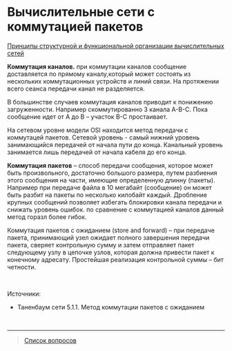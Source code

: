 # Вычислительные сети с коммутацией пакетов

[Принципы структурной и функциональной организации вычислительных сетей](27.Принципы_структурной_и_функциональной_организации_вычислительных_сетей.md)

**Коммутация каналов.** при коммутации каналов сообщение доставляется по прямому каналу,который может состоять из нескольких коммутационных устройств и линий связи. На протяжении всего сеанса передачи канал не разделяется. 
<!-- Этот способ хорош если например клиенту требуется выделенная линия связи с гарантированной пропускной способностью.  -->
В большинстве случаев коммутация каналов приводит к понижению загруженности. Например скоммутированно 3 канала A-B-C. Пока сообщение идет от A до B – участок B-С простаивает.

На сетевом уровне модели OSI находится метод передачи с коммутацей пакетов. Сетевой уровень - самый нижний уровень занимающийся передачей от начала пути до конца. Канальный уровень занимается лишь передачей от начала кабеля до его конца.

**Коммутация пакетов** – способ передачи сообщения, которое может быть произвольного, достаточно большого размера, путем разбиения этого сообщения на части, имеющие определенную длинну (пакеты). Например при передаче файла в 10 мегабайт (сообщение) он может быть разбит на пакеты по несколько килобайт каждый. Дробление крупных сообщений позволяет избегать блокировки канала передачи и снижать уровень ошибок. по сравнение с коммутацией каналов данный метод горазл более гибок.

Коммутация пакетов с ожиданием (store and forward) – при передаче пакета, принимающий узел ожидает полного завершения передачи пакета, сверяет контрольную сумму и затем отправляет пакет следующему узлу в цепочке узлов, которая должна привести пакет к конечному адресату. Простейшая реализация контрольной суммы – бит четности.

&nbsp;

Источники:
- Таненбаум сети 5.1.1. Метод коммутации пакетов с ожиданием

&nbsp;
<hr>

> [Список вопросов](Вопросы_ТПП.md)